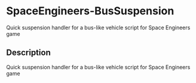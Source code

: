 # SpaceEngineers-BusSuspension
Quick suspension handler for a bus-like vehicle script for Space Engineers game


## Description
Quick suspension handler for a bus-like vehicle script for Space Engineers game